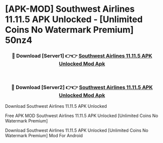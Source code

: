 # [APK-MOD] Southwest Airlines 11.11.5 APK Unlocked - [Unlimited Coins No Watermark Premium] 50nz4



<div align="center">
<h3>🔴 Download [Server1] 👉👉 <a href="https://momento.my/?title=Southwest_Airlines_11.11.5_APK_Unlocked">Southwest Airlines 11.11.5 APK Unlocked Mod Apk</a></h3><br>

<h3>🔴 Download [Server2] 👉👉 <a href="https://momento.my/?title=Southwest_Airlines_11.11.5_APK_Unlocked">Southwest Airlines 11.11.5 APK Unlocked Mod Apk</a></h3>
</div>



Download Southwest Airlines 11.11.5 APK Unlocked 

Free APK MOD Southwest Airlines 11.11.5 APK Unlocked [Unlimited Coins No Watermark Premium]

Download Southwest Airlines 11.11.5 APK Unlocked [Unlimited Coins No Watermark Premium] Mod For Android
